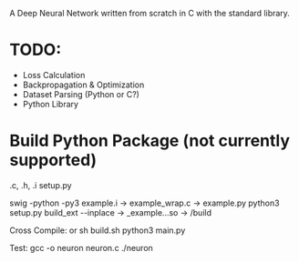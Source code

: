 
A Deep Neural Network written from scratch in C with the standard library.

# TODO:
- Loss Calculation
- Backpropagation & Optimization
- Dataset Parsing (Python or C?)
- Python Library

# Build Python Package (not currently supported)

.c, .h, .i
setup.py

swig -python -py3 example.i
    -> example_wrap.c
    -> example.py
python3 setup.py build_ext --inplace
    -> _example...so
    -> /build

Cross Compile:
or sh build.sh
python3 main.py

Test:
gcc -o neuron neuron.c
./neuron
